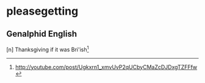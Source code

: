 # pleasegetting
## Genalphid English

[n] Thanksgiving if it was Bri'ish[^1]

[^1]: <http://youtube.com/post/Ugkxrn1_xmvUvP2qUCbyCMaZcDJDxgTZFFfw>